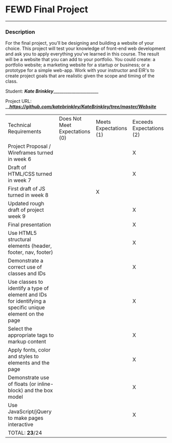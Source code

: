 # FEWD Final Project

---


### Description


For the final project, you'll be designing and building a website of your choice. This project will test your knowledge of front-end web development and ask you to apply everything you've learned in this course. The result will be a website that you can add to your portfolio.  You could create: a portfolio website; a marketing website for a startup or business; or a prototype for a simple web-app. Work with your instructor and EIR's to create project goals that are realistic given the scope and timing of the class.

Student: _____Kate Brinkley___________________________

Project URL: _____https://github.com/katebrinkley/KateBrinkley/tree/master/Website___

|                                                                                                         |                                |                        |                          |
|---------------------------------------------------------------------------------------------------------|--------------------------------|------------------------|--------------------------|
| Technical Requirements                                                                                  | Does Not Meet Expectations (0) | Meets Expectations (1) | Exceeds Expectations (2) |
| Project Proposal / Wireframes turned in week 6    |    |    |  X  |
| Draft of HTML/CSS turned in week 7    |    |    |  X  |
| First draft of JS turned in week 8    |    |  X  |    |
| Updated rough draft of project week 9    |    |    |  X  |
| Final presentation    |    |    |  X  |                         |
| Use HTML5 structural elements (header, footer, nav, footer)    |    |    |  X  |
| Demonstrate a correct use of classes and IDs    |    |    |   X |
| Use classes to identify a type of element and IDs for identifying a specific unique element on the page    |    |    |  X  |
| Select the appropriate tags to markup content    |    |    |  X  |
| Apply fonts, color and styles to elements and the page    |    |    |  X  |
| Demonstrate use of floats (or inline-block) and the box model    |    |    |  X  |
| Use JavaScript/jQuery to make pages interactive    |    |    |  X  |
| TOTAL: __23__/24                                                                                        |                                |                        |                          |
